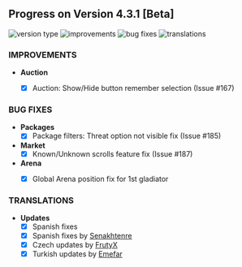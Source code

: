 ## Progress on Version 4.3.1 [Beta]

![version type](https://img.shields.io/badge/version-beta-yellow.svg?style=flat-square)
![improvements](https://img.shields.io/badge/improvements-1-green.svg?style=flat-square)
![bug fixes](https://img.shields.io/badge/bug%20fixes-2-red.svg?style=flat-square)
![translations](https://img.shields.io/badge/translations-2-blue.svg?style=flat-square)

### IMPROVEMENTS
- **Auction**
	- [x] Auction: Show/Hide button remember selection (Issue #167)


### BUG FIXES
- **Packages**
	- [x] Package filters: Threat option not visible fix (Issue #185)
- **Market**
	- [x] Known/Unknown scrolls feature fix (Issue #187)
- **Arena**
	- [x] Global Arena position fix for 1st gladiator


### TRANSLATIONS
-  **Updates**
	- [x] Spanish fixes
	- [x] Spanish fixes by [Senakhtenre](https://github.com/Senakhtenre)
	- [x] Czech updates by [FrutyX](https://github.com/FrutyX)
	- [x] Turkish updates by [Emefar](https://github.com/Emefar)
